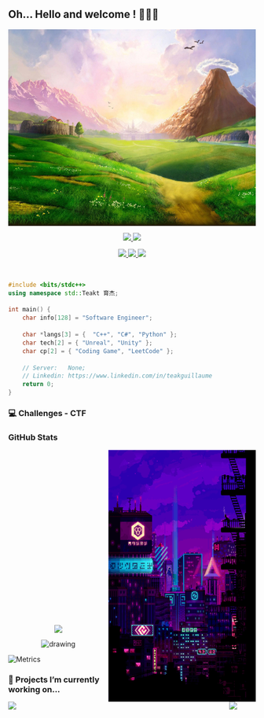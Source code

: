 ## Oh... Hello and welcome ! 🤹🏼‍♂️

    
<p align="center" width="100%">
    <img align="center" width="860" height="400" src="./pictures/zelda_background.jpg"/>
</p>

<p align="center">
    <a href="https://www.linkedin.com/in/teakguillaume" target="blank">
        <img src="https://img.shields.io/badge/-Guillaume_Teak-blue?style=plastic&logo=Linkedin&logoColor=white"/>
    </a>
    <a href="https://github.com/Teakt" target="blank">
        <img src="https://img.shields.io/github/followers/teakt?label=follow&style=social"/>
    </a>
</p>

<p align="center" style="pointer-events: none">
    <a href="https://github.com/Teakt" target="blank">
        <img src="https://badges.pufler.dev/visits/Teakt/Teakt?style=plastic&color=orange&label=Visitors"/>
    </a>
    <a href="https://github.com/Teakt" target="blank">
        <img src="https://badges.pufler.dev/commits/all/Teakt?style=plastic&color=blue"/>
    </a>
    <a href="https://github.com/Teakt" target="blank">
        <img src="https://badges.pufler.dev/updated/Teakt/Teakt?style=plastic"/>
    </a>
</p>

<br/>

```C++
#include <bits/stdc++>
using namespace std::Teakt 育杰;

int main() {
    char info[128] = "Software Engineer";

    char *langs[3] = {  "C++", "C#", "Python" };
    char tech[2] = { "Unreal", "Unity" };
    char cp[2] = { "Coding Game", "LeetCode" };
    
    // Server:   None;
    // Linkedin: https://www.linkedin.com/in/teakguillaume
    return 0;
}
``` 

### 💻 Challenges - CTF


### GitHub Stats

<img align='right' width="300" height="512" src="./pictures/stats.gif" />

<div align='left'>
    <img align='left' width='450' src="https://github-readme-stats.vercel.app/api?username=teakt&count_private=true&theme=tokyonight&layout=compact&show_icons=true&custom_title=Teakt's GitHub Stats"/>
    <img align='left' src="https://github-readme-stats.vercel.app/api/top-langs/?username=Teakt&langs_count=10&theme=tokyonight&layout=compact&card_width=400&custom_title=Teakt's Most Used Languages" />
</div>

<br/><br/><br/><br/><br/><br/><br/><br/><br/><br/><br/><br/><br/><br/><br/><br/><br/><br/><br/><br/>



 

<p align="center">
  <a href="https://github.com/teakt">
    <img
      align="center"
      src="https://github-profile-trophy.vercel.app/?username=teakt&theme=onedark&no-frame=true&row=1&&margin-w=20&no-bg=true"/>
  </a>
</a>


<p align="center">
<img src="https://activity-graph.herokuapp.com/graph?username=teakt&theme=react-dark" alt="drawing" width="800"/>

![Metrics](https://metrics.lecoq.io/Teakt?template=classic&languages=1&isocalendar=1&achievements=1&discussions=1&lines=1&repositories=1&gists=1&repositories=100&repositories.batch=100&repositories.forks=false&repositories.affiliations=owner&isocalendar.duration=half-year&languages.limit=8&languages.threshold=0%25&languages.colors=github&languages.aliases=C%2C%20C%2B%2B%2C%20Assembly&languages.sections=most-used&languages.indepth=false&languages.analysis.timeout=15&languages.categories=markup%2C%20programming&languages.recent.categories=markup%2C%20programming&languages.recent.load=300&languages.recent.days=14&achievements.threshold=C&achievements.secrets=true&achievements.display=compact&achievements.limit=0&discussions.categories=true&discussions.categories.limit=0&config.timezone=America%2FSao_Paulo)
</p>




### 🔭 Projects I’m currently working on...




